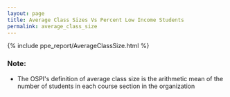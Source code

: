 ```yaml
---
layout: page
title: Average Class Sizes Vs Percent Low Income Students
permalink: average_class_size
---
```



{% include ppe_report/AverageClassSize.html %}

### Note:
- The OSPI's definition of average class size is the arithmetic mean of the number of students in each course section in the organization
